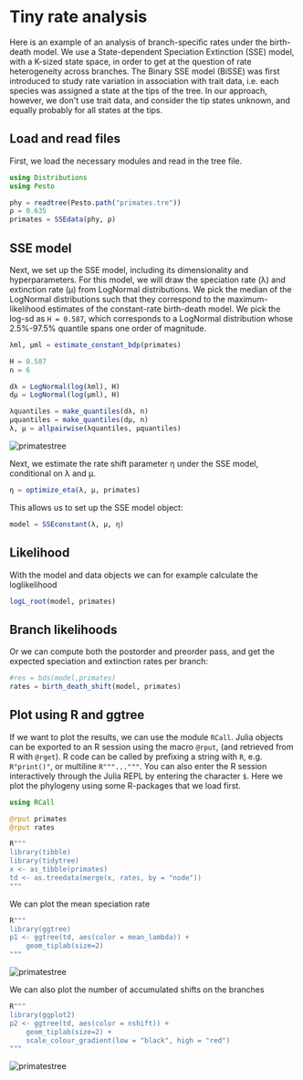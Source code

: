 # Tiny rate analysis

Here is an example of an analysis of branch-specific rates under the birth-death model. We use a State-dependent Speciation Extinction (SSE) model, with a K-sized state space, in order to get at the question of rate heterogeneity across branches. The Binary SSE model (BiSSE) was first introduced to study rate variation in association with trait data, i.e. each species was assigned a state at the tips of the tree. In our approach, however, we don't use trait data, and consider the tip states unknown, and equally probably for all states at the tips. 

## Load and read files

First, we load the necessary modules and read in the tree file.

```julia
using Distributions
using Pesto

phy = readtree(Pesto.path("primates.tre"))
ρ = 0.635
primates = SSEdata(phy, ρ)
```

## SSE model 

Next, we set up the SSE model, including its dimensionality and hyperparameters. For this model, we will draw the speciation rate (λ) and extinction rate (µ) from LogNormal distributions. We pick the median of the LogNormal distributions such that they correspond to the maximum-likelihood estimates of the constant-rate birth-death model. We pick the log-sd as `H = 0.587`, which corresponds to a LogNormal distribution whose 2.5%-97.5% quantile spans one order of magnitude. 


```julia
λml, μml = estimate_constant_bdp(primates)

H = 0.587
n = 6

dλ = LogNormal(log(λml), H)
dμ = LogNormal(log(µml), H)

λquantiles = make_quantiles(dλ, n)
µquantiles = make_quantiles(dμ, n)
λ, μ = allpairwise(λquantiles, µquantiles)
```
![primatestree](../assets/quantiles.svg)

Next, we estimate the rate shift parameter η under the SSE model, conditional on λ and µ.
```julia
η = optimize_eta(λ, µ, primates)
```

This allows us to set up the SSE model object:
```julia
model = SSEconstant(λ, μ, η)
```

## Likelihood
With the model and data objects we can for example calculate the loglikelihood
```julia
logL_root(model, primates)
```

## Branch likelihoods
Or we can compute both the postorder and preorder pass, and get the expected speciation and extinction rates per branch:
```julia
#res = bds(model,primates)
rates = birth_death_shift(model, primates)
```

## Plot using R and ggtree
If we want to plot the results, we can use the module `RCall`. Julia objects can be exported to an R session using the macro `@rput`, (and retrieved from R with `@rget`). R code can be called by prefixing a string with `R`, e.g. `R"print()"`, or multiline `R"""..."""`. You can also enter the R session interactively through the Julia REPL by entering the character `$`. Here we plot the phylogeny using some R-packages that we load first.

```julia
using RCall

@rput primates
@rput rates

R"""
library(tibble)
library(tidytree)
x <- as_tibble(primates)
td <- as.treedata(merge(x, rates, by = "node"))
"""
```

We can plot the mean speciation rate

```julia
R"""
library(ggtree)
p1 <- ggtree(td, aes(color = mean_lambda)) +  
    geom_tiplab(size=2)
"""
```
![primatestree](../assets/primates_lambda.svg)

We can also plot the number of accumulated shifts on the branches
```julia
R"""
library(ggplot2)
p2 <- ggtree(td, aes(color = nshift)) + 
    geom_tiplab(size=2) +
    scale_colour_gradient(low = "black", high = "red")
"""
```
![primatestree](../assets/primates_nshift.svg)